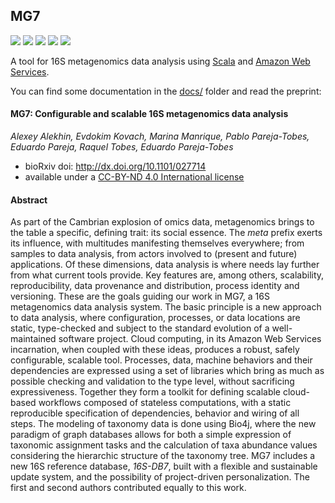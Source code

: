 ## MG7

[![](https://travis-ci.org/ohnosequences/mg7.svg?branch=master)](https://travis-ci.org/ohnosequences/mg7)
[![](https://img.shields.io/codacy/96ad3cc701a54c548deb4ef0d5564655.svg)](https://www.codacy.com/app/ohnosequences/mg7)
[![](http://github-release-version.herokuapp.com/github/ohnosequences/mg7/release.svg)](https://github.com/ohnosequences/mg7/releases/latest)
[![](https://img.shields.io/badge/license-AGPLv3-blue.svg)](https://tldrlegal.com/license/gnu-affero-general-public-license-v3-%28agpl-3.0%29)
[![](https://img.shields.io/badge/contact-gitter_chat-dd1054.svg)](https://gitter.im/ohnosequences/mg7)

A tool for 16S metagenomics data analysis using [Scala](http://scala-lang.org) and [Amazon Web Services](https://aws.amazon.com).

You can find some documentation in the [docs/](docs/) folder and read the preprint:

#### MG7: Configurable and scalable 16S metagenomics data analysis

_Alexey Alekhin, Evdokim Kovach, Marina Manrique, Pablo Pareja-Tobes, Eduardo Pareja, Raquel Tobes, Eduardo Pareja-Tobes_  

- bioRxiv doi: <http://dx.doi.org/10.1101/027714>
- available under a [CC-BY-ND 4.0 International license](http://creativecommons.org/licenses/by-nd/4.0/)

#### Abstract

As part of the Cambrian explosion of omics data, metagenomics brings to the table a specific, defining trait: its social essence. The *meta* prefix exerts its influence, with multitudes manifesting themselves everywhere; from samples to data analysis, from actors involved to (present and future) applications. Of these dimensions, data analysis is where needs lay further from what current tools provide. Key features are, among others, scalability, reproducibility, data provenance and distribution, process identity and versioning. These are the goals guiding our work in MG7, a 16S metagenomics data analysis system. The basic principle is a new approach to data analysis, where configuration, processes, or data locations are static, type-checked and subject to the standard evolution of a well-maintained software project. Cloud computing, in its Amazon Web Services incarnation, when coupled with these ideas, produces a robust, safely configurable, scalable tool. Processes, data, machine behaviors and their dependencies are expressed using a set of libraries which bring as much as possible checking and validation to the type level, without sacrificing expressiveness. Together they form a toolkit for defining scalable cloud-based workflows composed of stateless computations, with a static reproducible specification of dependencies, behavior and wiring of all steps. The modeling of taxonomy data is done using Bio4j, where the new paradigm of graph databases allows for both a simple expression of taxonomic assignment tasks and the calculation of taxa abundance values considering the hierarchic structure of the taxonomy tree. MG7 includes a new 16S reference database, *16S-DB7*, built with a flexible and sustainable update system, and the possibility of project-driven personalization. The first and second authors contributed equally to this work.
